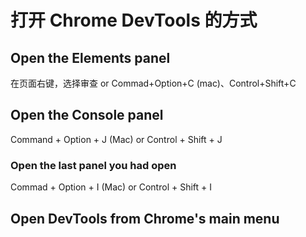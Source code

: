 # 打开 Chrome DevTools 的方式

## Open the Elements panel

在页面右键，选择审查 or  Commad+Option+C (mac)、Control+Shift+C

## Open the Console panel

Command + Option + J (Mac) or Control + Shift + J

### Open the last panel you had open

Commad + Option + I (Mac) or Control + Shift + I

## Open DevTools from Chrome's main menu

### 
